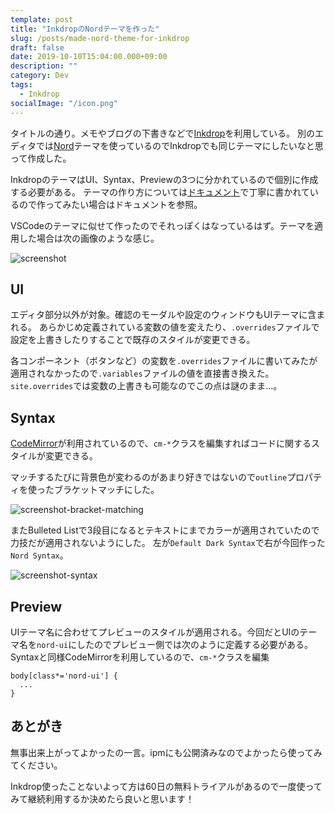 ```yaml
---
template: post
title: "InkdropのNordテーマを作った"
slug: /posts/made-nord-theme-for-inkdrop
draft: false
date: 2019-10-10T15:04:00.000+09:00
description: ""
category: Dev
tags:
  - Inkdrop
socialImage: "/icon.png"
---
```


タイトルの通り。メモやブログの下書きなどで[Inkdrop](https://inkdrop.app)を利用している。
別のエディタでは[Nord](https://www.nordtheme.com)テーマを使っているのでInkdropでも同じテーマにしたいなと思って作成した。

InkdropのテーマはUI、Syntax、Previewの3つに分かれているので個別に作成する必要がある。
テーマの作り方については[ドキュメント](https://docs.inkdrop.app/manual/creating-a-theme)で丁寧に書かれているので作ってみたい場合はドキュメントを参照。

VSCodeのテーマに似せて作ったのでそれっぽくはなっているはず。テーマを適用した場合は次の画像のような感じ。

![screenshot](/media/2019-10-10_1.png)

## UI

エディタ部分以外が対象。確認のモーダルや設定のウィンドウもUIテーマに含まれる。
あらかじめ定義されている変数の値を変えたり、`.overrides`ファイルで設定を上書きしたりすることで既存のスタイルが変更できる。

各コンポーネント（ボタンなど）の変数を`.overrides`ファイルに書いてみたが適用されなかったので`.variables`ファイルの値を直接書き換えた。
`site.overrides`では変数の上書きも可能なのでこの点は謎のまま…。

## Syntax

[CodeMirror](https://codemirror.net)が利用されているので、`cm-*`クラスを編集すればコードに関するスタイルが変更できる。

マッチするたびに背景色が変わるのがあまり好きではないので`outline`プロパティを使ったブラケットマッチにした。

![screenshot-bracket-matching](/media/2019-10-10_2.png)

またBulleted Listで3段目になるとテキストにまでカラーが適用されていたので力技だが適用されないようにした。
左が`Default Dark Syntax`で右が今回作った`Nord Syntax`。

![screenshot-syntax](/media/2019-10-10_3.png)

## Preview

UIテーマ名に合わせてプレビューのスタイルが適用される。今回だとUIのテーマ名を`nord-ui`にしたのでプレビュー側では次のように定義する必要がある。
Syntaxと同様CodeMirrorを利用しているので、`cm-*`クラスを編集

```less
body[class*='nord-ui'] {
  ...
}
```

## あとがき

無事出来上がってよかったの一言。ipmにも公開済みなのでよかったら使ってみてください。

Inkdrop使ったことないよって方は60日の無料トライアルがあるので一度使ってみて継続利用するか決めたら良いと思います！